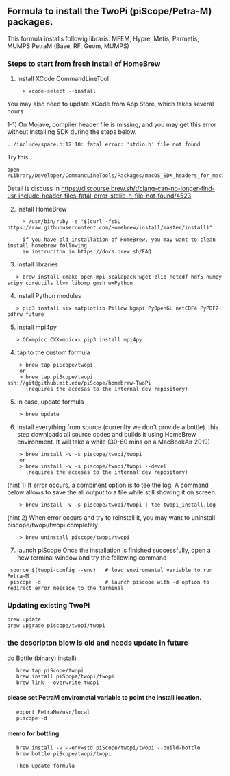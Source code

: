 ##  Formula to install the TwoPi (piScope/Petra-M) packages.

This formula installs followig libraris.
   MFEM, Hypre, Metis, Parmetis, MUMPS
   PetraM (Base, RF, Geom, MUMPS)
   
### Steps to start from fresh install of HomeBrew

1) Install XCode CommandLineTool
```
     > xcode-select --install
```     
   You may also need to update XCode from App Store, which takes several hours
   
1-1) On Mojave, compiler header file is missing, and you may get this error without installing SDK during the steps below.
```
../include/space.h:12:10: fatal error: 'stdio.h' file not found
```
Try this
```
open /Library/Developer/CommandLineTools/Packages/macOS_SDK_headers_for_macOS_10.14.pkg
```
Detail is discuss in https://discourse.brew.sh/t/clang-can-no-longer-find-usr-include-header-files-fatal-error-stdlib-h-file-not-found/4523

   
2) Install HomeBrew
```
     > /usr/bin/ruby -e "$(curl -fsSL https://raw.githubusercontent.com/Homebrew/install/master/install)"
     
     if you have old installation of HomeBrew, you may want to clean install homebrew following 
     an instruciton in https://docs.brew.sh/FAQ
```

3) install libraries
```
   > brew install cmake open-mpi scalapack wget zlib netcdf hdf5 numpy scipy coreutils llvm libomp gmsh wxPython 
```

4) install Python modules
```
   > pip3 install six matplotlib Pillow hgapi PyOpenGL netCDF4 PyPDF2 pdfrw future
```

5) install mpi4py
```
   > CC=mpicc CXX=mpicxx pip3 install mpi4py
```

4)  tap to the custom formula
```
    > brew tap piScope/twopi
    or
    > brew tap piScope/twopi ssh://git@github.mit.edu/piScope/homebrew-TwoPi
      (requires the accesas to the internal dev repository)
```    
5)  in case, update formula
```
    > brew update
```    
6)  install everything from source (currenlty we don't provide a bottle). this step downloads all source codes and builds it using HomeBrew environment. It will take a while (30-60 mins on a MacBookAir 2019)
```
    > brew install -v -s piscope/twopi/twopi 
    or
    > brew install -v -s piscope/twopi/twopi --devel
      (requires the accesas to the internal dev repository)
```
(hint 1) If error occurs, a combinent option is to tee the log. A command below allows to save the all output to a file while still showing it on screen.
```
    > brew install -v -s piscope/twopi/twopi | tee twopi_install.log
```
(hint 2) When error occurs and try to reinstall it, you may want to uninstall piscope/twopi/twopi completely
```
    > brew uninstall piscope/twopi/twopi
```
7) launch piScope 
Once the installation is finished successfully, open a new terminal window and try the following command
```
 source $(twopi-config --env)   # load enviromental variable to run Petra-M
 piscope -d                     # launch piscope with -d option to redirect error message to the terminal
```
### Updating existing TwoPi
```
brew update
brew upgrade piscope/twopi/twopi
```

### the descripton blow is old and needs update in future
do Bottle (binary) install)  
```
   brew tap piScope/twopi
   brew install piScope/twopi/twopi
   brew link --overwrite twopi
```   
#### please set PetraM envirometal variable to point the install location.
```
   export PetraM=/usr/local
   piscope -d
```   
   
#### memo for bottling
```
   brew install -v --env=std piScope/twopi/twopi --build-bottle
   brew bottle piScope/twopi/twopi
   
   Then update formula
```

